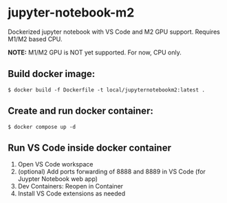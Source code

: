 # jupyter-notebook-m2
Dockerized jupyter notebook with VS Code and M2 GPU support. Requires M1/M2 based CPU.

__NOTE:__ M1/M2 GPU is NOT yet supported. For now, CPU only.

Build docker image:
---

```
$ docker build -f Dockerfile -t local/jupyternotebookm2:latest .
```

Create and run docker container:
---

```
$ docker compose up -d
```

Run VS Code inside docker container
---

1. Open VS Code workspace
2. (optional) Add ports forwarding of 8888 and 8889 in VS Code (for Juypter Notebook web app)
3. Dev Containers: Reopen in Container
4. Install VS Code extensions as needed
